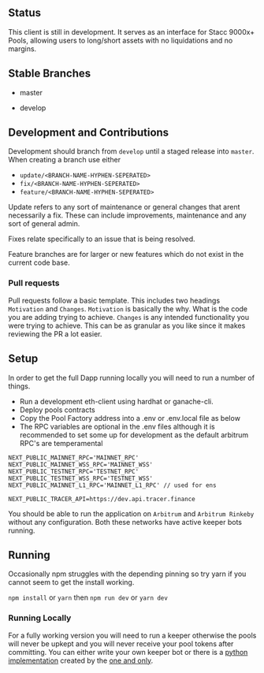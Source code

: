 ## Status

This client is still in development. It serves as an interface for Stacc 9000x+ Pools, allowing users to long/short assets with no liquidations and no margins.

## Stable Branches

-   master

-   develop

## Development and Contributions

Development should branch from `develop` until a staged release into `master`. When creating a branch use either

-   `update/<BRANCH-NAME-HYPHEN-SEPERATED>`
-   `fix/<BRANCH-NAME-HYPHEN-SEPERATED>`
-   `feature/<BRANCH-NAME-HYPHEN-SEPERATED>`

Update refers to any sort of maintenance or general changes that arent necessarily a fix. These can include improvements, maintenance and any sort of general admin.

Fixes relate specifically to an issue that is being resolved.

Feature branches are for larger or new features which do not exist in the current code base.

### Pull requests

Pull requests follow a basic template. This includes two headings `Motivation` and `Changes`. `Motivation` is basically the why. What is the code you are adding trying to achieve. `Changes` is any intended functionality you were trying to achieve. This can be as granular as you like since it makes reviewing the PR a lot easier.

## Setup

In order to get the full Dapp running locally you will need to run a number of things.

-   Run a development eth-client using hardhat or ganache-cli.
-   Deploy pools contracts
-   Copy the Pool Factory address into a .env or .env.local file as below
-   The RPC variables are optional in the .env files although it is recommended to set some up for development as the default arbitrum RPC's are temperamental

```
NEXT_PUBLIC_MAINNET_RPC='MAINNET_RPC'
NEXT_PUBLIC_MAINNET_WSS_RPC='MAINNET_WSS'
NEXT_PUBLIC_TESTNET_RPC='TESTNET_RPC'
NEXT_PUBLIC_TESTNET_WSS_RPC='TESTNET_WSS'
NEXT_PUBLIC_MAINNET_L1_RPC='MAINNET_L1_RPC' // used for ens

NEXT_PUBLIC_TRACER_API=https://dev.api.tracer.finance
```

You should be able to run the application on `Arbitrum` and `Arbitrum Rinkeby` without any configuration. Both these networks have active keeper bots running.

## Running

Occasionally npm struggles with the depending pinning so try yarn if you cannot seem to get the install working.

`npm install` or `yarn` then
`npm run dev` or `yarn dev`

### Running Locally

For a fully working version you will need to run a keeper otherwise the pools will never be upkept and you will never receive your pool tokens after committing. You can either write your own keeper bot or there is a [python implementation](https://github.com/mycelium-ethereum/PerpetualPoolsKeeper) created by the [one and only](https://github.com/orgs/tracer-protocol/people/mynameuhh).
